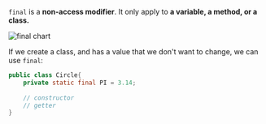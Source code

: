`final` is a **non-access modifier**. It only apply to **a variable, a method, or a class.** 

![final chart](https://media.geeksforgeeks.org/wp-content/cdn-uploads/final-keyword-in-java.jpg) 

If we create a class, and has a value that we don't want to change, we can use `final`:
```java
public class Circle{
    private static final PI = 3.14;
    
    // constructor
    // getter
}
```


